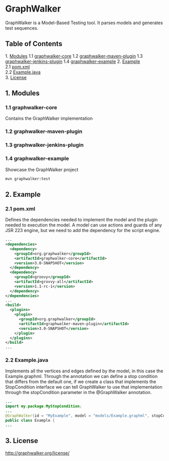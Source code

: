 # GraphWalker

GraphWalker is a Model-Based Testing tool. It parses models and generates test sequences.

## Table of Contents
1\. [Modules](#modules)
1\.1 [graphwalker-core](#graphwalker-core)
1\.2 [graphwalker-maven-plugin](#graphwalker-maven-plugin)
1\.3 [graphwalker-jenkins-plugin](#graphwalker-jenkins-plugin)
1\.4 [graphwalker-example](#graphwalker-example)
2\. [Example](#example)  
2\.1  [pom.xml](#example-pom-xml)  
2\.2  [Example.java](#example-example-java)  
3\. [License](#license)  

<a name="modules"></a>
## 1\. Modules
<a name="graphwalker-core"></a>
### 1\.1 graphwalker-core
Contains the GraphWalker implementation 

<a name="graphwalker-maven-plugin"></a>
### 1\.2 graphwalker-maven-plugin

<a name="graphwalker-jenkins-plugin"></a>
### 1\.3 graphwalker-jenkins-plugin

<a name="graphwalker-example"></a>
### 1\.4 graphwalker-example
Showcase the GraphWalker project

```sh
mvn graphwalker:test
```

<a name="example"></a>
## 2\. Example

<a name="example-pom-xml"></a>
### 2\.1 pom.xml
Defines the dependencies needed to implement the model and the plugin needed to execution the model. A model can use actions and guards of any JSR 223 engine, but we need to add the dependency for the script engine.

```xml
...
<dependencies>
  <dependency>
    <groupId>org.graphwalker</groupId>
    <artifactId>graphwalker-core</artifactId>
    <version>3.0-SNAPSHOT</version>
  </dependency>
  <dependency>
    <groupId>groovy</groupId>
    <artifactId>grovvy-all</artifactId>
    <version>1.1-rc-1</version>
  </dependency>
</dependencies>
...
<build>
  <plugins>
    <plugin>
      <groupId>org.graphwalker</groupId>
      <artifactId>graphwalker-maven-plugin</artifactId>
      <version>3.0-SNAPSHOT</version>
    </plugin>
  </plugins>
</build>
...
```  

<a name="example-example-java"></a>
### 2\.2 Example.java 
Implements all the vertices and edges defined by the model, in this case the Example.graphml. Through the annotation we can define a stop condition that differs from the default one, if we create a class that implements the StopCondition interface we can tell GraphWalker to use that implementation through the stopCondition parameter in the @GraphWalker annotation.  

```java
...
import my.package.MyStopCondition;
...
@GraphWalker(id = "MyExample", model = "models/Example.graphml", stopCondition = MyStopCondition.class)
public class Example {
...
```  

<a name="license"></a>
## 3\. License

http://graphwalker.org/license/



